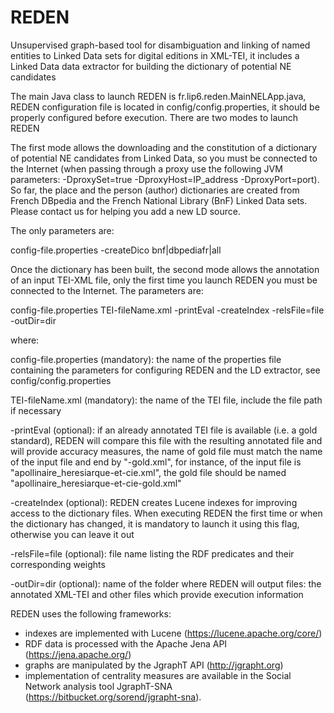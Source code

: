# REDEN
Unsupervised graph-based tool for disambiguation and linking of named entities to Linked Data sets for digital editions in XML-TEI, it includes a Linked Data data extractor for building the dictionary of potential NE candidates

The main Java class to launch REDEN is fr.lip6.reden.MainNELApp.java, REDEN configuration file is located in config/config.properties, it should be properly configured before execution. There are two modes to launch REDEN 

The first mode allows the downloading and the constitution of a dictionary of potential NE candidates from Linked Data, so you must be connected to the Internet (when passing through a proxy use the following JVM parameters: -DproxySet=true -DproxyHost=IP_address -DproxyPort=port). So far, the place and the person (author) dictionaries are created from French DBpedia and the French National Library (BnF) Linked Data sets. Please contact us for helping you add a new LD source.

The only parameters are:  

config-file.properties -createDico bnf|dbpediafr|all

Once the dictionary has been built, the second mode allows the annotation of an input TEI-XML file, only the first time you launch REDEN you must be connected to the Internet. The parameters are:

config-file.properties TEI-fileName.xml -printEval -createIndex -relsFile\=file -outDir\=dir

where:

config-file.properties (mandatory): the name of the properties file containing the parameters for configuring REDEN and the LD extractor, see config/config.properties

TEI-fileName.xml (mandatory): the name of the TEI file, include the file path if necessary

-printEval (optional): if an already annotated TEI file is available (i.e. a gold standard), REDEN will compare this file with the resulting annotated file and will provide accuracy measures, the name of gold file must match the name of the input file and end by "-gold.xml", for instance, of the input file is "apollinaire_heresiarque-et-cie.xml", the gold file should be named "apollinaire_heresiarque-et-cie-gold.xml" 

-createIndex (optional): REDEN creates Lucene indexes for improving access to the dictionary files. When executing REDEN the first time or when the dictionary has changed, it is mandatory to launch it using this flag, otherwise you can leave it out

-relsFile\=file (optional): file name listing the RDF predicates and their corresponding weights 

-outDir\=dir (optional): name of the folder where REDEN will output files: the annotated XML-TEI and other files which provide execution information

REDEN uses the following frameworks: 
- indexes are implemented with Lucene (https://lucene.apache.org/core/)
- RDF data is processed with the Apache Jena API (https://jena.apache.org/) 
- graphs are manipulated by the JgraphT API (http://jgrapht.org)
- implementation of centrality measures are available in the Social Network analysis tool JgraphT-SNA (https://bitbucket.org/sorend/jgrapht-sna).